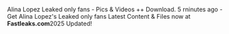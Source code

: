 #
Alina Lopez Leaked only fans - Pics & Videos ++ Download. 5 rninutes ago - Get Alina Lopez's Leaked only fans Latest Content & FiIes now at **Fastleaks.com**2025 Updated!
